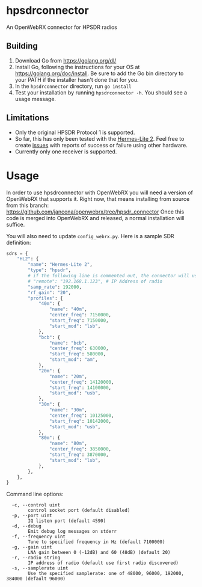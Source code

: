 # hpsdrconnector
An OpenWebRX connector for HPSDR radios

## Building
1. Download Go from https://golang.org/dl/
2. Install Go, following the instructions for your OS at https://golang.org/doc/install. Be sure to add the Go bin directory to your PATH if the installer hasn't done that for you.
3. In the `hpsdrconnector` directory, run `go install`
4. Test your installation by running `hpsdrconnector -h`. You should see a usage message.

## Limitations
* Only the original HPSDR Protocol 1 is supported.
* So far, this has only been tested with the [Hermes-Lite 2](https://github.com/softerhardware/Hermes-Lite2/wiki). Feel free to create [issues](https://github.com/jancona/hpsdrconnector/issues) with reports of success or failure using other hardware.
* Currently only one receiver is supported.

# Usage
In order to use hpsdrconnector with OpenWebRX you will need a version of OpenWebRX that supports it. Right now, that means installing from source from this branch: https://github.com/jancona/openwebrx/tree/hpsdr_connector
Once this code is merged into OpenWebRX and released, a normal installation will suffice.

You will also need to update `config_webrx.py`. Here is a sample SDR definition:
```python
sdrs = {
    "HL2": {
        "name": "Hermes-Lite 2",
        "type": "hpsdr",
        # if the following line is commented out, the connector will use the first radio it discovers
        # "remote": "192.168.1.123", # IP Address of radio
        "samp_rate": 192000,
        "rf_gain": "20",
        "profiles": {
            "40m": {
                "name": "40m",
                "center_freq": 7150000,
                "start_freq": 7150000,
                "start_mod": "lsb",
            },
            "bcb": {
                "name": "bcb",
                "center_freq": 630000,
                "start_freq": 580000,
                "start_mod": "am",
            },
            "20m": {
                "name": "20m",
                "center_freq": 14120000,
                "start_freq": 14100000,
                "start_mod": "usb",
            },
            "30m": {
                "name": "30m",
                "center_freq": 10125000,
                "start_freq": 10142000,
                "start_mod": "usb",
            },
            "80m": {
                "name": "80m",
                "center_freq": 3850000,
                "start_freq": 3870000,
                "start_mod": "lsb",
            },
        },
    },
}
```

Command line options:
```
  -c, --control uint
        control socket port (default disabled)
  -p, --port uint
        IQ listen port (default 4590)
  -d, --debug
        Emit debug log messages on stderr
  -f, --frequency uint
        Tune to specified frequency in Hz (default 7100000)
  -g, --gain uint
        LNA gain between 0 (-12dB) and 60 (48dB) (default 20)
  -r, --radio string
        IP address of radio (default use first radio discovered)
  -s, --samplerate uint
        Use the specified samplerate: one of 48000, 96000, 192000, 384000 (default 96000)
```


